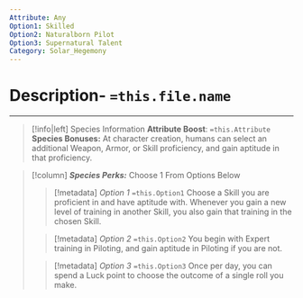 ```yaml
---
Attribute: Any
Option1: Skilled
Option2: Naturalborn Pilot
Option3: Supernatural Talent
Category: Solar_Hegemony
---
```

# Description- `=this.file.name`

- - -
>[!info|left] Species Information 
>**Attribute Boost**:
>`=this.Attribute`
>**Species Bonuses:**
>At character creation, humans can select an additional Weapon, Armor, or Skill proficiency, and gain aptitude in that proficiency.

>[!column] ***Species Perks:*** Choose 1 From Options Below
>> [!metadata] *Option 1* `=this.Option1`
>> Choose a Skill you are proficient in and have aptitude with. Whenever you gain a new level of training in another Skill, you also gain that training in the chosen Skill.
>
>> [!metadata] *Option 2* `=this.Option2`
>> You begin with Expert training in Piloting, and gain aptitude in Piloting if you are not.
>
>> [!metadata] *Option 3* `=this.Option3`
>> Once per day, you can spend a Luck point to choose the outcome of a single roll you make. 